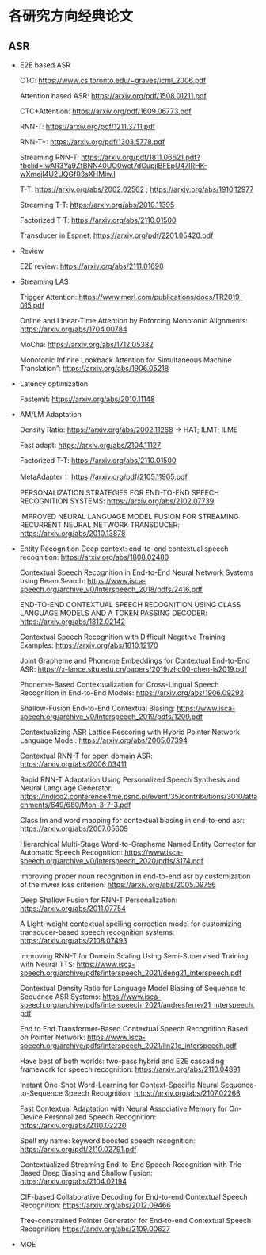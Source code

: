 # 各研究方向经典论文
## ASR
- E2E based ASR
    
    CTC: https://www.cs.toronto.edu/~graves/icml_2006.pdf
    
    Attention based ASR: https://arxiv.org/pdf/1508.01211.pdf
    
    CTC+Attention: https://arxiv.org/pdf/1609.06773.pdf
    
    RNN-T: https://arxiv.org/pdf/1211.3711.pdf
    
    RNN-T+: https://arxiv.org/pdf/1303.5778.pdf
    
    Streaming RNN-T: https://arxiv.org/pdf/1811.06621.pdf?fbclid=IwAR3Ya9ZfBNN40UO0wct7dGupjlBFEpU47IRHK-wXmejI4U2UQGf03sXHMlw.I
    
    T-T: https://arxiv.org/abs/2002.02562 ;  https://arxiv.org/abs/1910.12977
    
    Streaming T-T: https://arxiv.org/abs/2010.11395
    
    Factorized T-T: https://arxiv.org/abs/2110.01500
    
    Transducer in Espnet: https://arxiv.org/pdf/2201.05420.pdf
    
- Review
    
    E2E review:  https://arxiv.org/abs/2111.01690
    
- Streaming LAS
    
    Trigger Attention: https://www.merl.com/publications/docs/TR2019-015.pdf
    
    Online and Linear-Time Attention by Enforcing Monotonic Alignments: https://arxiv.org/abs/1704.00784
    
    MoCha: https://arxiv.org/abs/1712.05382
    
    Monotonic Infinite Lookback Attention for Simultaneous Machine Translation”: https://arxiv.org/abs/1906.05218
    
- Latency optimization
    
    Fastemit:  https://arxiv.org/abs/2010.11148
    
- AM/LM Adaptation
    
    Density Ratio: https://arxiv.org/abs/2002.11268  → HAT; ILMT; ILME
    
    Fast adapt: https://arxiv.org/abs/2104.11127
    
    Factorized T-T: https://arxiv.org/abs/2110.01500
    
    MetaAdapter： https://arxiv.org/pdf/2105.11905.pdf
    
    PERSONALIZATION STRATEGIES FOR END-TO-END SPEECH RECOGNITION SYSTEMS: https://arxiv.org/abs/2102.07739
    
    IMPROVED NEURAL LANGUAGE MODEL FUSION FOR STREAMING RECURRENT NEURAL NETWORK TRANSDUCER: https://arxiv.org/abs/2010.13878
    
- Entity Recognition
    Deep context: end-to-end contextual speech recognition: https://arxiv.org/abs/1808.02480

    Contextual Speech Recognition in End-to-End Neural Network Systems using Beam Search: https://www.isca-speech.org/archive_v0/Interspeech_2018/pdfs/2416.pdf
  
    END-TO-END CONTEXTUAL SPEECH RECOGNITION USING CLASS LANGUAGE MODELS AND A TOKEN PASSING DECODER: https://arxiv.org/abs/1812.02142
            
    Contextual Speech Recognition with Difficult Negative Training Examples: https://arxiv.org/abs/1810.12170
            
    Joint Grapheme and Phoneme Embeddings for Contextual End-to-End ASR: https://x-lance.sjtu.edu.cn/papers/2019/zhc00-chen-is2019.pdf
            
    Phoneme-Based Contextualization for Cross-Lingual Speech Recognition in End-to-End Models: https://arxiv.org/abs/1906.09292
            
    Shallow-Fusion End-to-End Contextual Biasing: https://www.isca-speech.org/archive_v0/Interspeech_2019/pdfs/1209.pdf

    Contextualizing ASR Lattice Rescoring with Hybrid Pointer Network Language Model: https://arxiv.org/abs/2005.07394
            
    Contextual RNN-T for open domain ASR: https://arxiv.org/abs/2006.03411
            
    Rapid RNN-T Adaptation Using Personalized Speech Synthesis and Neural Language Generator: https://indico2.conference4me.psnc.pl/event/35/contributions/3010/attachments/649/680/Mon-3-7-3.pdf

    Class lm and word mapping for contextual biasing in end-to-end asr: https://arxiv.org/abs/2007.05609
            
    Hierarchical Multi-Stage Word-to-Grapheme Named Entity Corrector for Automatic Speech Recognition: https://www.isca-speech.org/archive_v0/Interspeech_2020/pdfs/3174.pdf
        
    Improving proper noun recognition in end-to-end asr by customization of the mwer loss criterion: https://arxiv.org/abs/2005.09756
        
     Deep Shallow Fusion for RNN-T Personalization: https://arxiv.org/abs/2011.07754
        
     A Light-weight contextual spelling correction model for customizing transducer-based speech recognition systems: https://arxiv.org/abs/2108.07493
        
     Improving RNN-T for Domain Scaling Using Semi-Supervised Training with Neural TTS: https://www.isca-speech.org/archive/pdfs/interspeech_2021/deng21_interspeech.pdf
        
     Contextual Density Ratio for Language Model Biasing of Sequence to Sequence ASR Systems: https://www.isca-speech.org/archive/pdfs/interspeech_2021/andresferrer21_interspeech.pdf
        
     End to End Transformer-Based Contextual Speech Recognition Based on Pointer Network: https://www.isca-speech.org/archive/pdfs/interspeech_2021/lin21e_interspeech.pdf
        
     Have best of both worlds: two-pass hybrid and E2E cascading framework for speech recognition: https://arxiv.org/abs/2110.04891
        
     Instant One-Shot Word-Learning for Context-Specific Neural Sequence-to-Sequence Speech Recognition: https://arxiv.org/abs/2107.02268
        
     Fast Contextual Adaptation with Neural Associative Memory for On-Device Personalized Speech Recognition: https://arxiv.org/abs/2110.02220
        
     Spell my name: keyword boosted speech recognition: https://arxiv.org/pdf/2110.02791.pdf
        
     Contextualized Streaming End-to-End Speech Recognition with Trie-Based Deep Biasing and Shallow Fusion: https://arxiv.org/abs/2104.02194
        
     CIF-based Collaborative Decoding for End-to-end Contextual Speech Recognition: https://arxiv.org/abs/2012.09466
        
     Tree-constrained Pointer Generator for End-to-end Contextual Speech Recognition: https://arxiv.org/abs/2109.00627
        
- MOE
